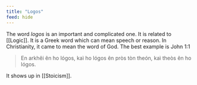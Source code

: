 ```yaml
---
title: "Logos"
feed: hide
---
```


The word _logos_ is an important and complicated one. It is related to [[Logic]]. It is a Greek word which can mean speech or reason. In Christianity, it came to mean the word of God. The best example is John 1:1

> En arkhêi ên ho lógos, kaì ho lógos ên pròs tòn theón, kaì theòs ên ho lógos.

It shows up in [[Stoicism]]. 